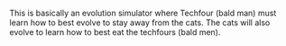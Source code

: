 This is basically an evolution simulator where Techfour (bald man) must learn how to best evolve to stay away from the cats. The cats will also evolve to learn how to best eat
the techfours (bald men).


